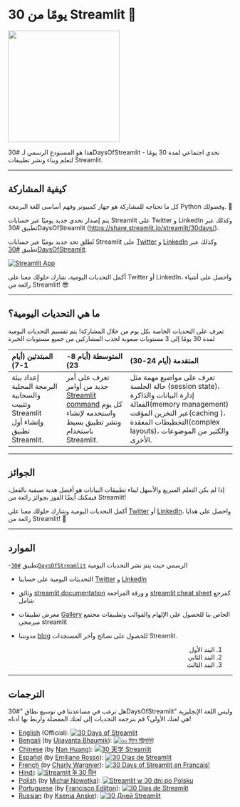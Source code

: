 

# 30 يومًا من Streamlit 🎈 
<img src='3AF34648-C61D-47CE-9E56-C496C5A7C240.jpeg' height=250>

هذا هو المستودع الرسمي لـ #30DaysOfStreamlit - تحدي اجتماعي لمدة 30 يومًا لتعلم وبناء ونشر تطبيقات  Streamlit. 

______

## كيفية المشاركة

كل ما تحتاجه للمشاركة هو جهاز كمبيوتر وفهم أساسي للغة البرمجة Python وفضولك. 🧠

يتم إصدار تحدي جديد يوميًا عبر حسابات Streamlit على Twitter و LinkedIn وكذلك عبر تطبيق #30DaysOfStreamlit (https://share.streamlit.io/streamlit/30days/).


تُطلق تحد جديد يوميًا عبر حسابات Streamlit على [Twitter](https://twitter.com/streamlit) و [LinkedIn](https://www.linkedin.com/company/streamlit/posts/?feedView=all) وكذلك عبر تطبيق [#30DaysOfStreamlit](https://share.streamlit.io/streamlit/30days/).




[![Streamlit App](https://static.streamlit.io/badges/streamlit_badge_black_white.svg)](https://share.streamlit.io/streamlit/30days/)


أكمل التحديات اليومية، شارك حلولك معنا على Twitter أو LinkedIn، واحصل على أشياء رائعة من Streamlit! 😎

______

## ما هي التحديات اليومية؟

تعرف على التحديات الخاصة بكل يوم من خلال المشاركة! يتم تقسيم التحديات اليومية لمدة 30 يومًا إلى 3 مستويات صعوبة لجذب المشاركين من جميع 
مستويات الخبرة

| المبتدئين (أيام 1-7) | المتوسطة (أيام 8-23) | المتقدمة (أيام 24-30) |
| :---        |    :----   |          :--- |
| إعداد بيئة البرمجة المحلية والسحابية وتثبيت Streamlit وإنشاء أول تطبيق Streamlit.| تعرف على أمر جديد من أوامر [Streamlit command](https://docs.streamlit.io/library/api-reference) كل يوم واستخدمه لإنشاء ونشر تطبيق بسيط باستخدام Streamlit.  | تعرف على مواضيع مهمة مثل  حالة الجلسة (session state)، إدارة البيانات والذاكرة الفعالة(memory management) عبر التخزين المؤقت(caching )، التخطيطات المعقدة(complex layouts)، والكثير من الموضوعات الأخرى.

______


## الجوائز

إذا لم يكن التعلم السريع والأسهل لبناء تطبيقات البيانات هو أفضل هدية صيفية بالفعل، فيمكنك أيضًا الفوز بجوائز رائعة من Streamlit!

أكمل التحديات اليومية وشارك حلولك معنا على [Twitter](https://twitter.com/streamlit) أو [LinkedIn](https://www.linkedin.com/company/streamlit/posts/?feedView=all)، واحصل على هدايا رائعة من Streamlit! 🎁


______


## الموارد


-تطبيق [`#30DaysOfStreamlit`](https://share.streamlit.io/streamlit/30days/) الرسمي حيث يتم نشر التحديات اليومية
- التحديثات اليومية على حسابنا  [Twitter](https://twitter.com/streamlit) و [LinkedIn](https://www.linkedin.com/company/streamlit/posts/?feedView=all)

- وثائق [streamlit documentation](https://docs.streamlit.io/) و ورقة المراجعة [streamlit cheat sheet](https://docs.streamlit.io/library/cheatsheet)  كمرجع شامل
-   معرض تطبيقات [Gallery](https://streamlit.io/gallery) الخاص بنا للحصول على الإلهام والقوالب وتطبيقات مجتمع مبرمجي streamlit
-   مدونتنا [blog](https://blog.streamlit.io/how-to-master-streamlit-for-data-science/) للحصول على نصائح وآخر المستجدات Streamlit.


<ol dir="rtl">
  <li>البند الأول</li>
  <li>البند الثاني</li>
  <li>البند الثالث</li>
</ol>


______


## الترجمات

هل ترغب في مساعدتنا في توسيع نطاق "#30DaysOfStreamlit" وليس اللغة الإنجليزية هي لغتك الأولى؟ قم بترجمة التحديات إلى لغتك المفضلة واربط بها أدناه!

- [English](https://github.com/streamlit/30days) (Official): [![30 Days of Streamlit](https://static.streamlit.io/badges/streamlit_badge_black_white.svg)](https://30days.streamlit.app)
- [Bengali](https://github.com/jojo96/30days-Bengali) (by [Ujjayanta Bhaumik](https://github.com/jojo96)): [![৩০ দিনে স্ট্রিমলিট্ ](https://static.streamlit.io/badges/streamlit_badge_black_white.svg)](https://30days-in-bengali.streamlit.app/)
- [Chinese](https://github.com/TeddyHuang-00/30days-Chinese) (by [Nan Huang](https://github.com/TeddyHuang-00)): [![30 天学 Streamlit](https://static.streamlit.io/badges/streamlit_badge_black_white.svg)](https://30days-chinese.streamlit.app)
- [Español](https://github.com/streamlit/30days-spanish/) (by [Emiliano Rosso](https://github.com/arraydude)): [![30 Dias de Streamlit](https://static.streamlit.io/badges/streamlit_badge_black_white.svg)](https://30days-in-spanish.streamlit.app/)
- [French](https://github.com/streamlit/30days-French) (by [Charly Wargnier](https://github.com/charlyWargnier/)): [![30 Days of Streamlit en Français!](https://static.streamlit.io/badges/streamlit_badge_black_white.svg)](https://30days-in-french.streamlit.app/)
- [Hindi](https://github.com/streamlit/30days-Hindi): [![Streamlit के 30 दिन](https://static.streamlit.io/badges/streamlit_badge_black_white.svg)](https://30days-in-hindi.streamlit.app/)
- [Polish](https://github.com/streamlit/30days-polish) (by [Michał Nowotka](https://github.com/sfc-gh-mnowotka)): [![Streamlit w 30 dni po Polsku](https://static.streamlit.io/badges/streamlit_badge_black_white.svg)](https://w30dni.streamlit.app/)
- [Portuguese](https://github.com/franciscoed/30days) (by [Francisco Edilton](https://github.com/franciscoed)): [![30 Dias de Streamlit](https://static.streamlit.io/badges/streamlit_badge_black_white.svg)](https://30dias.streamlit.app/)
- [Russian](https://github.com/kseniaanske/30days) (by [Ksenia Anske](https://github.com/kseniaanske)): [![30 Дней Streamlit](https://static.streamlit.io/badges/streamlit_badge_black_white.svg)](https://30days-in-russian.streamlit.app/)
